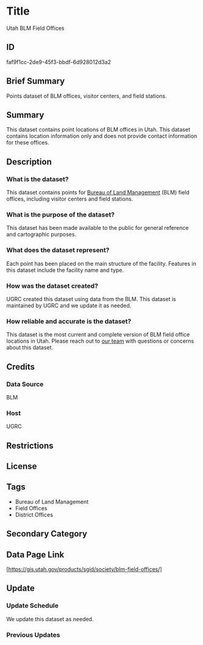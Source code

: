 # Title

Utah BLM Field Offices

## ID

faf9f1cc-2de9-45f3-bbdf-6d928012d3a2

## Brief Summary

Points dataset of BLM offices, visitor centers, and field stations.

## Summary

This dataset contains point locations of BLM offices in Utah. This dataset contains location information only and does not provide contact information for these offices.

## Description

### What is the dataset?

This dataset contains points for [Bureau of Land Management](https://www.blm.gov/) (BLM) field offices, including visitor centers and field stations.

### What is the purpose of the dataset?

This dataset has been made available to the public for general reference and cartographic purposes.

### What does the dataset represent?

Each point has been placed on the main structure of the facility. Features in this dataset include the facility name and type.

### How was the dataset created?

UGRC created this dataset using data from the BLM. This dataset is maintained by UGRC and we update it as needed.

### How reliable and accurate is the dataset?

This dataset is the most current and complete version of BLM field office locations in Utah. Please reach out to [our team](https://gis.utah.gov/contact/) with questions or concerns about this dataset.

## Credits

### Data Source

BLM

### Host

UGRC

## Restrictions

## License

## Tags

- Bureau of Land Management
- Field Offices
- District Offices

## Secondary Category

## Data Page Link

[https://gis.utah.gov/products/sgid/society/blm-field-offices/]

## Update

### Update Schedule

We update this dataset as needed.

### Previous Updates
